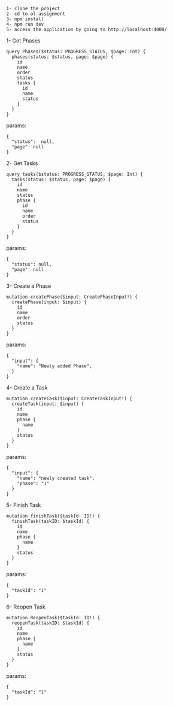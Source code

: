```
1- clone the project
2- cd to ol-assignment
3- npm install
4- npm run dev
5- access the application by going to http://localhost:4000/
```
1- Get Phases
```
query Phases($status: PROGRESS_STATUS, $page: Int) {
  phases(status: $status, page: $page) {
    id
    name
    order
    status
    tasks {
      id
      name
      status
    }
  }
}
```
params:
```
{
  "status":  null,
  "page": null
}
```

2- Get Tasks
```
query tasks($status: PROGRESS_STATUS, $page: Int) {
  tasks(status: $status, page: $page) {
    id
    name
    status
    phase {
      id
      name
      order
      status
    }
  }
}
```
params:
```
{
  "status": null,
  "page": null
}
```

3- Create a Phase
```
mutation createPhase($input: CreatePhaseInput!) {
  createPhase(input: $input) {
    id
    name
    order
    status
  }
}
```
params:
```
{
  "input": {
    "name": "Newly added Phase",
  }
}
```

4- Create a Task
```
mutation createTask($input: CreateTaskInput!) {
  createTask(input: $input) {
    id
    name
    phase {
      name
    }
    status
  }
}
```
params:
```
{
  "input": {
    "name": "newly created task",
    "phase": "1"
  }
}
```

5- Finish Task
```
mutation finishTask($taskId: ID!) {
  finishTask(taskID: $taskId) {
    id
    name
    phase {
      name
    }
    status
  }
}
```
params:
```
{
  "taskId": "1"
}
```

6- Reopen Task
```
mutation ReopenTask($taskId: ID!) {
  reopenTask(taskID: $taskId) {
    id
    name
    phase {
      name
    }
    status
  }
}
```
params:
```
{
  "taskId": "1"
}
```
